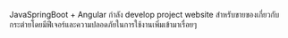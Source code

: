 JavaSpringBoot + Angular กำลัง develop project website สำหรับขายของเกี่ยวกับกระต่ายโดยมีฟีเจอร์และความปลอดภัยในการใช้งานเพิ่มเข้ามาเรื่อยๆ
